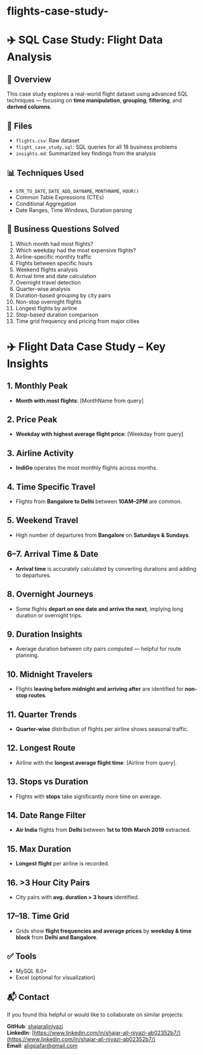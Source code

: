 # flights-case-study-
# ✈️ SQL Case Study: Flight Data Analysis

## 📌 Overview
This case study explores a real-world flight dataset using advanced SQL techniques — focusing on **time manipulation**, **grouping**, **filtering**, and **derived columns**.

## 📂 Files
- `flights.csv`: Raw dataset
- `flight_case_study.sql`: SQL queries for all 18 business problems
- `insights.md`: Summarized key findings from the analysis

## 📊 Techniques Used
- `STR_TO_DATE`, `DATE_ADD`, `DAYNAME`, `MONTHNAME`, `HOUR()`
- Common Table Expressions (CTEs)
- Conditional Aggregation
- Date Ranges, Time Windows, Duration parsing

## 🚀 Business Questions Solved
1. Which month had most flights?
2. Which weekday had the most expensive flights?
3. Airline-specific monthly traffic
4. Flights between specific hours
5. Weekend flights analysis
6. Arrival time and date calculation
7. Overnight travel detection
8. Quarter-wise analysis
9. Duration-based grouping by city pairs
10. Non-stop overnight flights
11. Longest flights by airline
12. Stop-based duration comparison
13. Time grid frequency and pricing from major cities
# ✈️ Flight Data Case Study – Key Insights

## 1. Monthly Peak
- **Month with most flights**: [MonthName from query]

## 2. Price Peak
- **Weekday with highest average flight price**: [Weekday from query]

## 3. Airline Activity
- **IndiGo** operates the most monthly flights across months.

## 4. Time Specific Travel
- Flights from **Bangalore to Delhi** between **10AM–2PM** are common.

## 5. Weekend Travel
- High number of departures from **Bangalore** on **Saturdays & Sundays**.

## 6–7. Arrival Time & Date
- **Arrival time** is accurately calculated by converting durations and adding to departures.

## 8. Overnight Journeys
- Some flights **depart on one date and arrive the next**, implying long duration or overnight trips.

## 9. Duration Insights
- Average duration between city pairs computed — helpful for route planning.

## 10. Midnight Travelers
- Flights **leaving before midnight and arriving after** are identified for **non-stop routes**.

## 11. Quarter Trends
- **Quarter-wise** distribution of flights per airline shows seasonal traffic.

## 12. Longest Route
- Airline with the **longest average flight time**: [Airline from query].

## 13. Stops vs Duration
- Flights with **stops** take significantly more time on average.

## 14. Date Range Filter
- **Air India** flights from **Delhi** between **1st to 10th March 2019** extracted.

## 15. Max Duration
- **Longest flight** per airline is recorded.

## 16. >3 Hour City Pairs
- City pairs with **avg. duration > 3 hours** identified.

## 17–18. Time Grid
- Grids show **flight frequencies and average prices** by **weekday & time block** from **Delhi and Bangalore**.



## ✅ Tools
- MySQL 8.0+
- Excel (optional for visualization)

## 📬 Contact

If you found this helpful or would like to collaborate on similar projects:

**GitHub**: [shajaraliniyazi](https://github.com/shajaraliniyazi)  
**LinkedIn**: [https://www.linkedin.com/in/shajar-ali-niyazi-ab02352b7/](https://www.linkedin.com/in/shajar-ali-niyazi-ab02352b7/)  
**Email**: [aligsjafar@gmail.com](mailto:aligsjafar@gmail.com)
